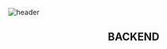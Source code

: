 ![header](https://capsule-render.vercel.app/api?type=waving&color=auto&height=300&section=header&text=Hello%20GIT!🥳&fontSize=50)
<h2 align="center">BACKEND</h2>
